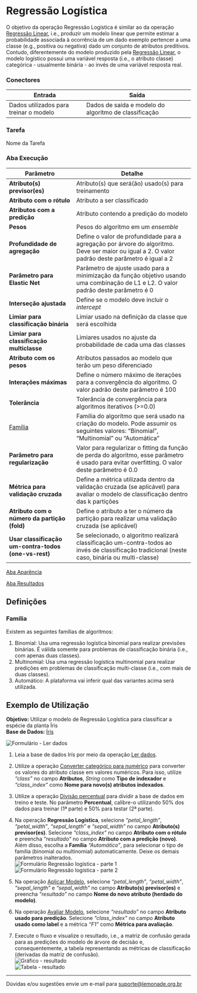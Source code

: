 # Regressão Logística

O objetivo da operação Regressão Logística é similar ao da operação [Regressão Linear][1], i.e., produzir um modelo linear que permite estimar a probabilidade associada à ocorrência de um dado exemplo pertencer a uma classe (e.g., positiva ou negativa) dado um conjunto de atributos preditivos. Contudo, diferentemente do modelo produzido pela [Regressão Linear][1], o modelo logístico possui uma variável resposta (i.e., o atributo classe) categórica - usualmente binária - ao invés de uma variável resposta real.

### Conectores
| Entrada | Saída |
| --- | --- |
| Dados utilizados para treinar o modelo | Dados de saída e modelo do algoritmo de classificação |

### Tarefa
Nome da Tarefa

### Aba Execução
| Parâmetro | Detalhe |
| --- | --- |
| **Atributo(s) previsor(es)** | Atributo(s) que será(ão) usado(s) para treinamento |
| **Atributo com o rótulo** | Atributo a ser classificado |
| **Atributos com a predição** | Atributo contendo a predição do modelo |
| **Pesos** | Pesos do algoritmo em um *ensemble* |
| **Profundidade de agregação** | Define o valor de profundidade para a agregação por árvore do algoritmo. Deve ser maior ou igual a 2. O valor padrão deste parâmetro é igual a 2 |
| **Parâmetro para Elastic Net** | Parâmetro de ajuste usado para a minimização da função objetivo usando uma combinação de L1 e L2. O valor padrão deste parâmetro é 0 |
| **Interseção ajustada** | Define se o modelo deve incluir o *intercept* |
| **Limiar para classificação binária** | Limiar usado na definição da classe que será escolhida |
| **Limiar para classificação multiclasse** | Limiares usados no ajuste da probabilidade de cada uma das classes |
| **Atributo com os pesos** | Atributos passados ao modelo que terão um peso diferenciado |
| **Interações máximas** | Define o número máximo de iterações para a convergência do algoritmo. O valor padrão deste parâmetro é 100 |
| **Tolerância** | Tolerância de convergência para algoritmos iterativos (>=0.0) |
| [Família] | Família do algoritmo que será usado na criação do modelo. Pode assumir os seguintes valores: “Binomial”, “Multinomial” ou “Automática” |
| **Parâmetro para regularização** | Valor para regularizar o fitting da função de perda do algoritmo, esse parâmetro é usado para evitar overfitting. O valor deste parâmetro é 0.0 |
| **Métrica para validação cruzada** | Define a métrica utilizada dentro da validação cruzada (se aplicável) para avaliar o modelo de classificação dentro das k partições |
| **Atributo com o número da partição (fold)** | Define o atributo a ter o número da partição para realizar uma validação cruzada (se aplicável) |
| **Usar classificação um-contra-todos (one-vs-rest)** | Se selecionado, o algoritmo realizará classificação um-contra-todos ao invés de classificação tradicional (neste caso, binária ou multi-classe) |

[Aba Aparência][2]

[Aba Resultados][3] 

## Definições
### Família
Existem as seguintes famílias de algoritmos:

1. Binomial: Usa uma regressão logística binomial para realizar previsões binárias. É válida somente para problemas de classificação binária (i.e., com apenas duas classes).
2. Multinomial: Usa uma regressão logística multinomial para realizar predições em problemas de classificação multi-classe (i.e., com mais de duas classes).
3. Automático: A plataforma vai inferir qual das variantes acima será utilizada.

## Exemplo de Utilização
**Objetivo:** Utilizar o modelo de Regressão Logística para classificar a espécie da planta Íris\
**Base de Dados:** [Íris][4]

![Formulário - Ler dados](/img/spark/aprendizado_de_maquina/classificacao_regressao_logistica/image2.png)

1. Leia a base de dados Irís por meio da operação [Ler dados][5].

2. Utilize a operação [Converter categórico para numérico][6] para converter os valores do atributo classe em valores numéricos. Para isso, utilize *“class”* no campo **Atributos**, *String* como **Tipo de indexador** e *“class_index”* como **Nome para novo(s) atributos indexados**.

3. Utilize a operação [Divisão percentual][7] para dividir a base de dados em treino e teste. No parâmetro **Percentual**, calibre-o utilizando 50% dos dados para treinar (1ª parte) e 50% para testar (2ª parte).

4. Na operação **Regressão Logística**, selecione *“petal_length”*, *“petal_width”*, *“sepal_length”* e *“sepal_width”* no campo **Atributo(s) previsor(es)**. Selecione *“class_index”* no campo **Atributo com o rótulo** e preencha *“resultado”* no campo **Atributo com a predição (novo)**. Além disso, escolha a **Família** *“Automático”*, para selecionar o tipo de família (binomial ou multinomial) automaticamente. Deixe os demais parâmetros inalterados.\
![Formulário Regressão logística - parte 1](/img/spark/aprendizado_de_maquina/classificacao_regressao_logistica/image4.png)
![Formulário Regressão logística - parte 2](/img/spark/aprendizado_de_maquina/classificacao_regressao_logistica/image1.png)

5. Na operação [Aplicar Modelo][8], selecione *“petal_length”*, *“petal_width”*, *“sepal_length”* e *“sepal_width”* no campo **Atributo(s) previsor(es)** e preencha *“resultado”* no campo **Nome do novo atributo (herdado do modelo)**. 

6. Na operação [Avaliar Modelo][9], selecione *“resultado”* no campo **Atributo usado para predição**. Selecione *“class_index”* no campo **Atributo usado como label** e a métrica *“F1”* como **Métrica para avaliação**. 

7. Execute o fluxo e visualize o resultado, i.e., a matriz de confusão gerada para as predições do modelo de árvore de decisão e, consequentemente, a tabela representando as métricas de classificação (derivadas da matriz de confusão).\
![Gráfico - resultado](/img/spark/aprendizado_de_maquina/classificacao_regressao_logistica/image3.png)\
![Tabela - resultado](/img/spark/aprendizado_de_maquina/classificacao_regressao_logistica/image5.png)


---
Dúvidas e/ou sugestões envie um e-mail para suporte@lemonade.org.br

[Família]: #familia
[1]: /pt-br/spark/aprendizado-de-maquina/regressor-linear.html
[2]: /pt-br/spark/documentacao-geral/aba-aparencia.html
[3]: /pt-br/spark/documentacao-geral/aba-resultados.html
[4]: /pt-br/spark/base-de-dados/#iris
[5]: /pt-br/spark/entrada-e-saida/ler-dados.html
[6]: /pt-br/spark/pre-processamento-de-dados/representacao-de-atributos-converter-categorico-para-numerico.html
[7]: /pt-br/spark/pre-processamento-de-dados/amostragem-divisao-percentual.html
[8]: /pt-br/spark/modelo-e-avaliacao/aplicar-modelo.html
[9]: /pt-br/spark/modelo-e-avaliacao/avaliar-modelo.html